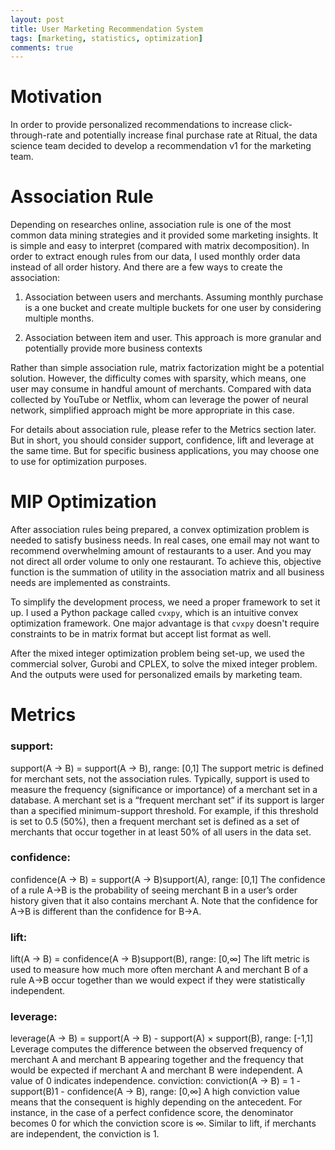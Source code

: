 ```yaml
---
layout: post
title: User Marketing Recommendation System
tags: [marketing, statistics, optimization]
comments: true
---
```


# Motivation
In order to provide personalized recommendations to increase click-through-rate and potentially increase final purchase rate at Ritual, the data science team decided to develop a recommendation v1 for the marketing team.

# Association Rule

Depending on researches online, association rule is one of the most common data mining strategies and it provided some marketing insights. It is simple and easy to interpret (compared with matrix decomposition). In order to extract enough rules from our data, I used monthly order data instead of all order history. And there are a few ways to create the association:

1. Association between users and merchants. Assuming monthly purchase is a one bucket and create multiple buckets for one user by considering multiple months.

2. Association between item and user. This approach is more granular and potentially provide more business contexts

Rather than simple association rule, matrix factorization might be a potential solution. However, the difficulty comes with sparsity, which means, one user may consume in handful amount of merchants. Compared with data collected by YouTube or Netflix, whom can leverage the power of neural network, simplified approach might be more appropriate in this case.

For details about association rule, please refer to the Metrics section later. But in short, you should consider support, confidence, lift and leverage at the same time. But for specific business applications, you may choose one to use for optimization purposes.

# MIP Optimization

After association rules being prepared, a convex optimization problem is needed to satisfy business needs. In real cases, one email may not want to recommend overwhelming amount of restaurants to a user. And you may not direct all order volume to only one restaurant. To achieve this, objective function is the summation of utility in the association matrix and all business needs are implemented as constraints.

To simplify the development process, we need a proper framework to set it up. I used a Python package called `cvxpy`, which is an intuitive convex optimization framework. One major advantage is that  `cvxpy` doesn't require constraints to be in matrix format but accept list format as well.

After the mixed integer optimization problem being set-up, we used the commercial solver, Gurobi and CPLEX, to solve the mixed integer problem. And the outputs were used for personalized emails by marketing team.

# Metrics
### support:
support(A → B) = support(A → B), 	range: [0,1]
The support metric is defined for merchant sets, not the association rules. Typically, support is used to measure the frequency (significance or importance) of a merchant set in a database. A merchant set is a “frequent merchant set” if its support is larger than a specified minimum-support threshold. For example, if this threshold is set to 0.5 (50%), then a frequent merchant set is defined as a set of merchants that occur together in at least 50% of all users in the data set.         
### confidence:           
confidence(A → B) = support(A → B)support(A), 	range: [0,1]
The confidence of a rule A→B is the probability of seeing merchant B in a user’s order history given that it also contains merchant A. Note that the confidence for A→B is different than the confidence for B→A.
### lift:
lift(A → B) = confidence(A → B)support(B), 	range: [0,∞]
The lift metric is used to measure how much more often merchant A and merchant B of a rule A→B occur together than we would expect if they were statistically independent.
### leverage:
leverage(A → B) = support(A → B) - support(A) $\times$ support(B), 	range: [-1,1]
Leverage computes the difference between the observed frequency of merchant A and merchant B appearing together and the frequency that would be expected if merchant  A and merchant B were independent. A value of 0 indicates independence.
conviction:
conviction(A → B) = 1 - support(B)1 - confidence(A → B), 	range: [0,∞]
A high conviction value means that the consequent is highly depending on the antecedent. For instance, in the case of a perfect confidence score, the denominator becomes 0 for which the conviction score is ∞. Similar to lift, if merchants are independent, the conviction is 1.
